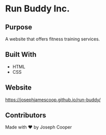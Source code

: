 # Run Buddy Inc.

## Purpose
A website that offers fitness training services.

## Built With
* HTML
* CSS

## Website
https://josephjamescoop.github.io/run-buddy/

## Contributors
Made with ❤️ by Joseph Cooper
